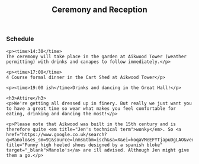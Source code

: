 <section id="ceremony-and-reception">
  <header>
    <h2 class="section-title">Ceremony and Reception</h2>
  </header>

  <div class="section-content">
    <h3>Schedule</h3>
    
    <p><time>14:30</time>
    The ceremony will take place in the garden at Aikwood Tower (weather permitting) with drinks and canapes to follow immediately.</p>

    <p><time>17:00</time>
    4 Course formal dinner in the Cart Shed at Aikwood Tower</p>

    <p><time>19:00 ish</time>Drinks and dancing in the Great Hall!</p>

    <h3>Attire</h3>
    <p>We're getting all dressed up in finery. But really we just want you to have a great time so wear what makes you feel comfortable for eating, drinking and dancing the most!</p>

    <p>Please note that Aikwood was built in the 15th century and is therefore quite <em title="Jen's technical term">wonky</em>. So <a href="https://www.google.co.uk/search?q=Manolo&es_sm=91&source=lnms&tbm=isch&sa=X&ei=koqaVMeEFYTjapuDgLAO&ved=0CAgQ_AUoAQ&biw=1085&bih=661#tbm=isch&q=Manolos" title="Funny high heeled shoes designed by a spanish bloke" target="_blank">Manolo's</a> are ill advised. Although Jen might give them a go.</p>
  </div>
</section>